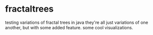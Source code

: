# fractaltrees
testing variations of fractal trees in java
they're all just variations of one another, but with some added feature.
some cool visualizations.
